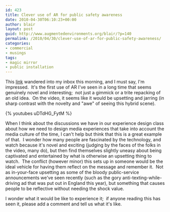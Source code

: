 ```yaml
---
id: 423
title: Clever use of AR for public safety awareness
date: 2010-04-30T06:10:23+00:00
author: blair
layout: post
guid: http://www.augmentedenvironments.org/blair/?p=140
permalink: /2010/04/30/clever-use-of-ar-for-public-safety-awareness/
categories:
- commercial
- musings
tags:
- magic mirror
- public installation
---
```


This [link](http://www.fastcompany.com/1633702/dutch-government-uses-augmented-reality-to-shame-citizens) wandered into my inbox this morning, and I must say, I'm impressed.  It's the first use of AR I've seen in a long time that seems genuinely novel and interesting;  not just a gimmick or a trite repacking of an old idea.  On the video, it seems like it would be upsetting and jarring (in sharp contrast with the novelty and "awe" of seeing this hybrid scene).

{% youtubes uDTdHG_FytM %}

When I think about the discussions we have in our experience design class about how we need to design media experiences that take into account the media culture of the time, I can't help but think that this is a great example of that.  I wonder how many people are fascinated by the technology, and watch because it's novel and exciting (judging by the faces of the folks in the video, many do), but then find themselves slightly uneasy about being captivated and entertained by what is otherwise an upsetting thing to watch.  The conflict (however minor) this sets up in someone would be the ideal vehicle for having them reflect on the message and remember it.  Not as in-your-face upsetting as some of the bloody public-service announcements we've seen recently (such as the gory anti-texting-while-driving ad that was put out in England this year), but something that causes people to be reflective without needing the shock value.

I wonder what it would be like to experience it;  if anyone reading this has seen it, please add a comment and tell us what it's like.
